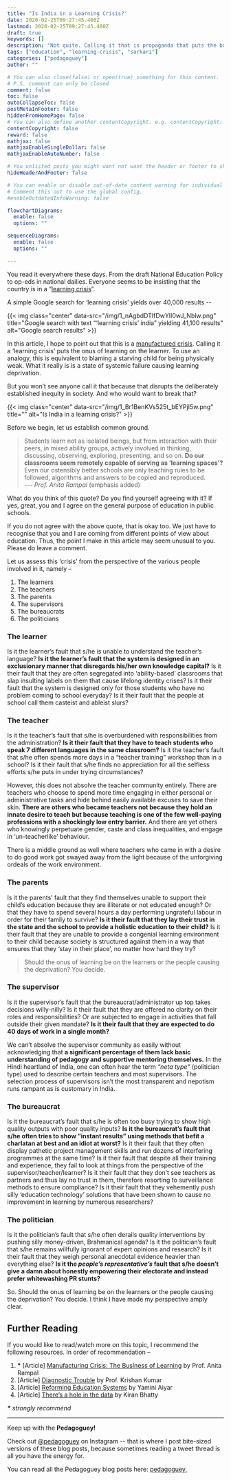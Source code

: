 ```yaml
---
title: "Is India in a Learning Crisis?"
date: 2020-02-25T09:27:45.460Z
lastmod: 2020-02-25T09:27:45.460Z
draft: true
keywords: []
description: "Not quite. Calling it that is propaganda that puts the burden on the learner and not the system causing the deprivation of learning."
tags: ["education", "learning-crisis", "sarkari"]
categories: ["pedagoguey"]
author: ""

# You can also close(false) or open(true) something for this content.
# P.S. comment can only be closed
comment: false
toc: false
autoCollapseToc: false
postMetaInFooter: false
hiddenFromHomePage: false
# You can also define another contentCopyright. e.g. contentCopyright: "This is another copyright."
contentCopyright: false
reward: false
mathjax: false
mathjaxEnableSingleDollar: false
mathjaxEnableAutoNumber: false

# You unlisted posts you might want not want the header or footer to show
hideHeaderAndFooter: false

# You can enable or disable out-of-date content warning for individual post.
# Comment this out to use the global config.
#enableOutdatedInfoWarning: false

flowchartDiagrams:
  enable: false
  options: ""

sequenceDiagrams: 
  enable: false
  options: ""

---
```

You read it everywhere these days. From the draft National Education Policy to op-eds in national dailies. Everyone seems to be insisting that the country is in a “[learning crisis](https://www.google.com/search?q=%22learning+crisis%22+india)”.

<!--more-->

A simple Google search for ‘learning crisis’ yields over 40,000 results --

{{< img class="center" data-src="/img/1_nAgbdDTIfDwYlI0wJ_Nblw.png" title="Google search with text “‘learning crisis’ india” yielding 41,100 results" alt="Google search results" >}}

In this article, I hope to point out that this is a [manufactured crisis](http://www.india-seminar.com/2018/706/706_anita_rampal.htm). Calling it a ‘learning crisis’ puts the onus of learning on the learner. To use an analogy, this is equivalent to blaming a starving child for being physically weak. What it really is is a state of systemic failure causing learning deprivation.

But you won’t see anyone call it that because that disrupts the deliberately established inequity in society. And who would want to break that?

{{< img class="center" data-src="/img/1_Br1BenKVs525t_bEYPjI5w.png" title="" alt="Is India in a learning crisis?" >}}

Before we begin, let us establish common ground.

> Students learn not as isolated beings, but from interaction with their peers, in mixed ability groups, actively involved in thinking, discussing, observing, exploring, presenting, and so on. **Do our classrooms seem remotely capable of serving as ‘learning spaces’?** Even our ostensibly better schools are only teaching rules to be followed, algorithms and answers to be copied and reproduced.   
> --- _Prof. Anita Rampal_ (emphasis added)

What do you think of this quote? Do you find yourself agreeing with it? If yes, great, you and I agree on the general purpose of education in public schools.

If you do not agree with the above quote, that is okay too. We just have to recognise that you and I are coming from different points of view about education. Thus, the point I make in this article may seem unusual to you. Please do leave a comment.

Let us assess this ‘crisis’ from the perspective of the various people involved in it, namely –

1.  The learners
2.  The teachers
3.  The parents
4.  The supervisors
5.  The bureaucrats
6.  The politicians

### The learner

Is it the learner’s fault that s/he is unable to understand the teacher’s language? **Is it the learner’s fault that the system is designed in an exclusionary manner that disregards his/her own knowledge capital?** Is it their fault that they are often segregated into ‘ability-based’ classrooms that slap insulting labels on them that cause lifelong identity crises? Is it their fault that the system is designed only for those students who have no problem coming to school everyday? Is it their fault that the people at school call them casteist and ableist slurs?

### The teacher

Is it the teacher’s fault that s/he is overburdened with responsibilities from the administration? **Is it their fault that they have to teach students who speak 7 different languages in the same classroom?** Is it the teacher’s fault that s/he often spends more days in a “teacher training” workshop than in a school? Is it their fault that s/he finds no appreciation for all the selfless efforts s/he puts in under trying circumstances?

However, this does not absolve the teacher community entirely. There are teachers who choose to spend more time engaging in either personal or administrative tasks and hide behind easily available excuses to save their skin. **There are others who became teachers not because they hold an innate desire to teach but because teaching is one of the few well-paying professions with a shockingly low entry barrier.** And there are yet others who knowingly perpetuate gender, caste and class inequalities, and engage in ‘un-teacherlike’ behaviour.

There is a middle ground as well where teachers who came in with a desire to do good work got swayed away from the light because of the unforgiving ordeals of the work environment.

### The parents

Is it the parents’ fault that they find themselves unable to support their child’s education because they are illiterate or not educated enough? Or that they have to spend several hours a day performing ungrateful labour in order for their family to survive? **Is it their fault that they lay their trust in the state and the school to provide a holistic education to their child?** Is it their fault that they are unable to provide a congenial learning environment to their child because society is structured against them in a way that ensures that they ‘stay in their place’, no matter how hard they try?

> Should the onus of learning be on the learners or the people causing the deprivation? You decide.

### The supervisor

Is it the supervisor’s fault that the bureaucrat/administrator up top takes decisions willy-nilly? Is it their fault that they are offered no clarity on their roles and responsibilities? Or are subjected to engage in activities that fall outside their given mandate? **Is it their fault that they are expected to do 40 days of work in a single month?**

We can’t absolve the supervisor community as easily without acknowledging that **a significant percentage of them lack basic understanding of pedagogy and supportive mentoring themselves.** In the Hindi heartland of India, one can often hear the term _“neta type”_ (politician type) used to describe certain teachers and most supervisors. The selection process of supervisors isn’t the most transparent and nepotism runs rampant as is customary in India.

### The bureaucrat

Is it the bureaucrat’s fault that s/he is often too busy trying to show high quality outputs with poor quality inputs? **Is it the bureaucrat’s fault that s/he often tries to show “instant results” using methods that befit a charlatan at best and an idiot at worst?** Is it their fault that they often display pathetic project management skills and run dozens of interfering programmes at the same time? Is it their fault that despite all their training and experience, they fail to look at things from the perspective of the supervisor/teacher/learner? Is it their fault that they don’t see teachers as partners and thus lay no trust in them, therefore resorting to surveillance methods to ensure compliance? Is it their fault that they vehemently push silly ‘education technology’ solutions that have been shown to cause no improvement in learning by numerous researchers?

### The politician

Is it the politician’s fault that s/he often derails quality interventions by pushing silly money-driven, Brahmanical agenda? Is it the politician’s fault that s/he remains willfully ignorant of expert opinions and research? Is it their fault that they weigh personal anecdotal evidence heavier than everything else? **Is it the _people’s representative’s_ fault that s/he doesn’t give a damn about honestly empowering their electorate and instead prefer whitewashing PR stunts?**

So. Should the onus of learning be on the learners or the people causing the deprivation? You decide. I think I have made my perspective amply clear.

## Further Reading

If you would like to read/watch more on this topic, I recommend the following resources. In order of recommendation –

1.  **\*** \[Article\] [Manufacturing Crisis: The Business of Learning](http://www.india-seminar.com/2018/706/706_anita_rampal.htm) by Prof. Anita Rampal
2.  \[Article\] [Diagnostic Trouble](http://www.india-seminar.com/2018/706/706_krishna_kumar.htm) by Prof. Krishan Kumar
3.  \[Article\] [Reforming Education Systems](http://www.india-seminar.com/2018/706/706_yamini_aiyar.htm) by Yamini Aiyar
4.  \[Article\] [There’s a hole in the data](https://indianexpress.com/article/opinion/columns/india-employment-data-national-sample-survey-nsso-data-health-expenditure-narendra-modi-govt-5577718/) by Kiran Bhatty

**_\*_** _strongly recommend_

---

Keep up with the **Pedagoguey!**

Check out [@pedagoguey](https://www.instagram.com/pedagoguey/) on Instagram -- that is where I post bite-sized versions of these blog posts, because sometimes reading a tweet thread is all you have the energy for.

You can read all the Pedagoguey blog posts here: [pedagoguey.](/categories/pedagoguey/)